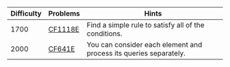 | Difficulty | Problems | Hints |
| -------- | -------- | -------- |
| 1700 | [CF1118E](https://codeforces.com/problemset/problem/1118/E) | Find a simple rule to satisfy all of the conditions. |
| 2000 | [CF641E](https://codeforces.com/problemset/problem/641/E) | You can consider each element and process its queries separately. |